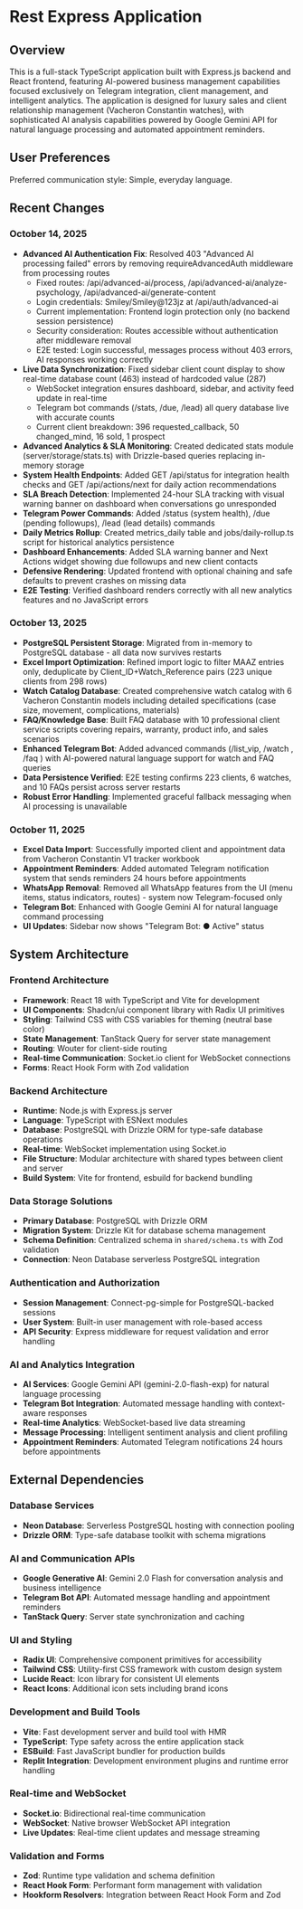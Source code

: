 # Rest Express Application

## Overview

This is a full-stack TypeScript application built with Express.js backend and React frontend, featuring AI-powered business management capabilities focused exclusively on Telegram integration, client management, and intelligent analytics. The application is designed for luxury sales and client relationship management (Vacheron Constantin watches), with sophisticated AI analysis capabilities powered by Google Gemini API for natural language processing and automated appointment reminders.

## User Preferences

Preferred communication style: Simple, everyday language.

## Recent Changes

### October 14, 2025
- **Advanced AI Authentication Fix**: Resolved 403 "Advanced AI processing failed" errors by removing requireAdvancedAuth middleware from processing routes
  - Fixed routes: /api/advanced-ai/process, /api/advanced-ai/analyze-psychology, /api/advanced-ai/generate-content
  - Login credentials: Smiley/Smiley@123jz at /api/auth/advanced-ai
  - Current implementation: Frontend login protection only (no backend session persistence)
  - Security consideration: Routes accessible without authentication after middleware removal
  - E2E tested: Login successful, messages process without 403 errors, AI responses working correctly
- **Live Data Synchronization**: Fixed sidebar client count display to show real-time database count (463) instead of hardcoded value (287)
  - WebSocket integration ensures dashboard, sidebar, and activity feed update in real-time
  - Telegram bot commands (/stats, /due, /lead) all query database live with accurate counts
  - Current client breakdown: 396 requested_callback, 50 changed_mind, 16 sold, 1 prospect
- **Advanced Analytics & SLA Monitoring**: Created dedicated stats module (server/storage/stats.ts) with Drizzle-based queries replacing in-memory storage
- **System Health Endpoints**: Added GET /api/status for integration health checks and GET /api/actions/next for daily action recommendations
- **SLA Breach Detection**: Implemented 24-hour SLA tracking with visual warning banner on dashboard when conversations go unresponded
- **Telegram Power Commands**: Added /status (system health), /due (pending followups), /lead <clientId> (lead details) commands
- **Daily Metrics Rollup**: Created metrics_daily table and jobs/daily-rollup.ts script for historical analytics persistence
- **Dashboard Enhancements**: Added SLA warning banner and Next Actions widget showing due followups and new client contacts
- **Defensive Rendering**: Updated frontend with optional chaining and safe defaults to prevent crashes on missing data
- **E2E Testing**: Verified dashboard renders correctly with all new analytics features and no JavaScript errors

### October 13, 2025
- **PostgreSQL Persistent Storage**: Migrated from in-memory to PostgreSQL database - all data now survives restarts
- **Excel Import Optimization**: Refined import logic to filter MAAZ entries only, deduplicate by Client_ID+Watch_Reference pairs (223 unique clients from 298 rows)
- **Watch Catalog Database**: Created comprehensive watch catalog with 6 Vacheron Constantin models including detailed specifications (case size, movement, complications, materials)
- **FAQ/Knowledge Base**: Built FAQ database with 10 professional client service scripts covering repairs, warranty, product info, and sales scenarios
- **Enhanced Telegram Bot**: Added advanced commands (/list_vip, /watch <reference>, /faq <query>) with AI-powered natural language support for watch and FAQ queries
- **Data Persistence Verified**: E2E testing confirms 223 clients, 6 watches, and 10 FAQs persist across server restarts
- **Robust Error Handling**: Implemented graceful fallback messaging when AI processing is unavailable

### October 11, 2025
- **Excel Data Import**: Successfully imported client and appointment data from Vacheron Constantin V1 tracker workbook
- **Appointment Reminders**: Added automated Telegram notification system that sends reminders 24 hours before appointments
- **WhatsApp Removal**: Removed all WhatsApp features from the UI (menu items, status indicators, routes) - system now Telegram-focused only
- **Telegram Bot**: Enhanced with Google Gemini AI for natural language command processing
- **UI Updates**: Sidebar now shows "Telegram Bot: ● Active" status

## System Architecture

### Frontend Architecture
- **Framework**: React 18 with TypeScript and Vite for development
- **UI Components**: Shadcn/ui component library with Radix UI primitives
- **Styling**: Tailwind CSS with CSS variables for theming (neutral base color)
- **State Management**: TanStack Query for server state management
- **Routing**: Wouter for client-side routing
- **Real-time Communication**: Socket.io client for WebSocket connections
- **Forms**: React Hook Form with Zod validation

### Backend Architecture
- **Runtime**: Node.js with Express.js server
- **Language**: TypeScript with ESNext modules
- **Database**: PostgreSQL with Drizzle ORM for type-safe database operations
- **Real-time**: WebSocket implementation using Socket.io
- **File Structure**: Modular architecture with shared types between client and server
- **Build System**: Vite for frontend, esbuild for backend bundling

### Data Storage Solutions
- **Primary Database**: PostgreSQL with Drizzle ORM
- **Migration System**: Drizzle Kit for database schema management
- **Schema Definition**: Centralized schema in `shared/schema.ts` with Zod validation
- **Connection**: Neon Database serverless PostgreSQL integration

### Authentication and Authorization
- **Session Management**: Connect-pg-simple for PostgreSQL-backed sessions
- **User System**: Built-in user management with role-based access
- **API Security**: Express middleware for request validation and error handling

### AI and Analytics Integration
- **AI Services**: Google Gemini API (gemini-2.0-flash-exp) for natural language processing
- **Telegram Bot Integration**: Automated message handling with context-aware responses
- **Real-time Analytics**: WebSocket-based live data streaming
- **Message Processing**: Intelligent sentiment analysis and client profiling
- **Appointment Reminders**: Automated Telegram notifications 24 hours before appointments

## External Dependencies

### Database Services
- **Neon Database**: Serverless PostgreSQL hosting with connection pooling
- **Drizzle ORM**: Type-safe database toolkit with schema migrations

### AI and Communication APIs
- **Google Generative AI**: Gemini 2.0 Flash for conversation analysis and business intelligence
- **Telegram Bot API**: Automated message handling and appointment reminders
- **TanStack Query**: Server state synchronization and caching

### UI and Styling
- **Radix UI**: Comprehensive component primitives for accessibility
- **Tailwind CSS**: Utility-first CSS framework with custom design system
- **Lucide React**: Icon library for consistent UI elements
- **React Icons**: Additional icon sets including brand icons

### Development and Build Tools
- **Vite**: Fast development server and build tool with HMR
- **TypeScript**: Type safety across the entire application stack
- **ESBuild**: Fast JavaScript bundler for production builds
- **Replit Integration**: Development environment plugins and runtime error handling

### Real-time and WebSocket
- **Socket.io**: Bidirectional real-time communication
- **WebSocket**: Native browser WebSocket API integration
- **Live Updates**: Real-time client updates and message streaming

### Validation and Forms
- **Zod**: Runtime type validation and schema definition
- **React Hook Form**: Performant form management with validation
- **Hookform Resolvers**: Integration between React Hook Form and Zod
